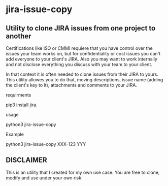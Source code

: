 # jira-issue-copy

## Utility to clone JIRA issues from one project to another

Certifications like ISO or CMMI requiere that you have control over the issues your team works on, but for confidentiality or cost issues you can't add everyone to your client's JIRA. Also you may want to work internally and not disclose everything you discuss with your team to your client. 

In that context it is often needed to clone issues from their JIRA to yours. This utility allowes you to do that, moving descriptions, issue name (adding the client's key to it), attachments and comments to your JIRA. 

requirments

pip3 install jira. 

usage

python3 jira-issue-copy <client-issue-id> <your-jira-project-code> 

Example 

python3 jira-issue-copy XXX-123 YYY 

## DISCLAIMER
This is an utility that I created for my own use case. You are free to clone, modify and use under your own risk. 
